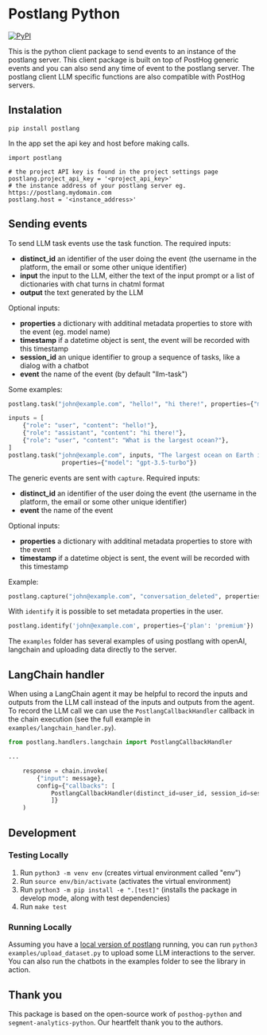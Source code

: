 # Postlang Python

[![PyPI](https://img.shields.io/pypi/v/postlang)](https://pypi.org/project/postlang/)

This is the python client package to send events to an instance of the postlang server. This client package is built on top of PostHog generic events and you can also send any time of event to the postlang server. The postlang client LLM specific functions are also compatible with PostHog servers.

## Instalation

```
pip install postlang
```

In the app set the api key and host before making calls.

```
import postlang

# the project API key is found in the project settings page 
postlang.project_api_key = '<project_api_key>'
# the instance address of your postlang server eg. https://postlang.mydomain.com
postlang.host = '<instance_address>'
```

## Sending events

To send LLM task events use the task function. The required inputs:

- **distinct_id** an identifier of the user doing the event (the username in the platform, the email or some other unique identifier)
- **input** the input to the LLM, either the text of the input prompt or a list of dictionaries with chat turns in chatml format
- **output** the text generated by the LLM

Optional inputs:

- **properties** a dictionary with additinal metadata properties to store with the event (eg. model name)
- **timestamp** if a datetime object is sent, the event will be recorded with this timestamp
- **session_id** an unique identifier to group a sequence of tasks, like a dialog with a chatbot
- **event** the name of the event (by default "llm-task") 

Some examples:

```python
postlang.task("john@example.com", "hello!", "hi there!", properties={"model": "gpt-3.5-turbo"})
```

```python
inputs = [
    {"role": "user", "content": "hello!"}, 
    {"role": "assistant", "content": "hi there!"},
    {"role": "user", "content": "What is the largest ocean?"}, 
]
postlang.task("john@example.com", inputs, "The largest ocean on Earth is the Pacific Ocean", 
               properties={"model": "gpt-3.5-turbo"})
```

The generic events are sent with `capture`. Required inputs:

- **distinct_id** an identifier of the user doing the event (the username in the platform, the email or some other unique identifier)
- **event** the name of the event

Optional inputs:

- **properties** a dictionary with additinal metadata properties to store with the event
- **timestamp** if a datetime object is sent, the event will be recorded with this timestamp


Example:

```python
postlang.capture("john@example.com", "conversation_deleted", properties={"$session_id": "dkGgdYT"})
```

With `identify` it is possible to set metadata properties in the user.

```python
postlang.identify('john@example.com', properties={'plan': 'premium'})
```

The `examples` folder has several examples of using postlang with openAI, langchain and uploading data directly to the server.

## LangChain handler

When using a LangChain agent it may be helpful to record the inputs and 
outputs from the LLM call instead of the inputs and outputs from the agent.
To record the LLM call we can use the `PostlangCallbackHandler` callback in 
the chain execution (see the full example in `examples/langchain_handler.py`).

```python
from postlang.handlers.langchain import PostlangCallbackHandler

...

    response = chain.invoke(
        {"input": message}, 
        config={"callbacks": [
            PostlangCallbackHandler(distinct_id=user_id, session_id=session_id)
            ]}
    )
```


## Development

### Testing Locally

1. Run `python3 -m venv env` (creates virtual environment called "env")
2. Run `source env/bin/activate` (activates the virtual environment)
3. Run `python3 -m pip install -e ".[test]"` (installs the package in develop mode, along with test dependencies)
4. Run `make test`

### Running Locally

Assuming you have a [local version of postlang](https://github.com/postlang/postlang) running, you can run `python3 examples/upload_dataset.py` to upload some LLM interactions to the server. You can also run the chatbots in the examples folder to see the library in action.

## Thank you

This package is based on the open-source work of `posthog-python` and `segment-analytics-python`. Our heartfelt thank you to the authors.